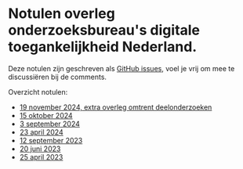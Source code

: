 # Notulen overleg onderzoeksbureau's digitale toegankelijkheid Nederland. 
 
Deze notulen zijn geschreven als [GitHub issues](https://github.com/WCAG-Audit-Discussions/notulen-obnl/issues), voel je vrij om mee te discussiëren bij de comments.

Overzicht notulen:
- [19 november 2024, extra overleg omtrent deelonderzoeken](https://github.com/WCAG-Audit-Discussions/notulen-obnl/issues/7)
- [15 oktober 2024](https://github.com/WCAG-Audit-Discussions/notulen-obnl/issues/6)
- [3 september 2024](https://github.com/WCAG-Audit-Discussions/notulen-obnl/issues/5)
- [23 april 2024](https://github.com/WCAG-Audit-Discussions/notulen-obnl/issues/4)
- [12 september 2023](https://github.com/WCAG-Audit-Discussions/notulen-obnl/issues/3)
- [20 juni 2023](https://github.com/WCAG-Audit-Discussions/notulen-obnl/issues/2)
- [25 april 2023](https://github.com/WCAG-Audit-Discussions/notulen-obnl/issues/1)
